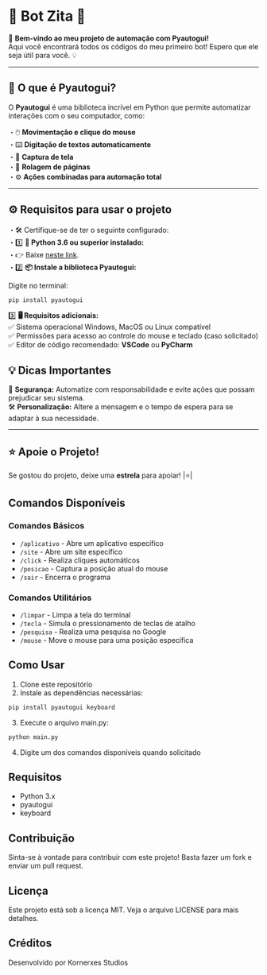 # **🤖 Bot Zita 🚀**  

🎉 **Bem-vindo ao meu projeto de automação com Pyautogui!**  
Aqui você encontrará todos os códigos do meu primeiro bot! Espero que ele seja útil para você. 💡  

---

## **🤔 O que é Pyautogui?**

O **Pyautogui** é uma biblioteca incrível em Python que permite automatizar interações com o seu computador, como:  

・🖱️ **Movimentação e clique do mouse**  
・⌨️ **Digitação de textos automaticamente**  
・📸 **Captura de tela**  
・📜 **Rolagem de páginas**  
・⚙️ **Ações combinadas para automação total**  

---

## **⚙️ Requisitos para usar o projeto**  

・🛠️ Certifique-se de ter o seguinte configurado:  
・1️⃣ **🐍 Python 3.6 ou superior instalado:**  
・👉 Baixe [neste link](https://www.python.org/downloads/).  
・2️⃣ **📦 Instale a biblioteca Pyautogui:**  

Digite no terminal:  
```bash
pip install pyautogui
```  

3️⃣ **🖥️ Requisitos adicionais:**  
✅ Sistema operacional Windows, MacOS ou Linux compatível  
✅ Permissões para acesso ao controle do mouse e teclado (caso solicitado)  
✅ Editor de código recomendado: **VSCode** ou **PyCharm**  

## **💡 Dicas Importantes**

🔐 **Segurança:** Automatize com responsabilidade e evite ações que possam prejudicar seu sistema.  
🛠️ **Personalização:** Altere a mensagem e o tempo de espera para se adaptar à sua necessidade.  

---

## **⭐ Apoie o Projeto!**

Se gostou do projeto, deixe uma **estrela** para apoiar! |⭐| 

## **Comandos Disponíveis**

### **Comandos Básicos**
- `/aplicativo` - Abre um aplicativo específico
- `/site` - Abre um site específico
- `/click` - Realiza cliques automáticos
- `/posicao` - Captura a posição atual do mouse
- `/sair` - Encerra o programa

### **Comandos Utilitários**
- `/limpar` - Limpa a tela do terminal
- `/tecla` - Simula o pressionamento de teclas de atalho
- `/pesquisa` - Realiza uma pesquisa no Google
- `/mouse` - Move o mouse para uma posição específica

## **Como Usar**

1. Clone este repositório
2. Instale as dependências necessárias:
```bash
pip install pyautogui keyboard
```
3. Execute o arquivo main.py:
```bash
python main.py
```
4. Digite um dos comandos disponíveis quando solicitado

## **Requisitos**
- Python 3.x
- pyautogui
- keyboard

## **Contribuição**
Sinta-se à vontade para contribuir com este projeto! Basta fazer um fork e enviar um pull request.

## **Licença**
Este projeto está sob a licença MIT. Veja o arquivo LICENSE para mais detalhes.

## **Créditos**
Desenvolvido por Kornerxes Studios
